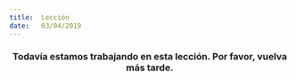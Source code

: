 ```yaml
---
title:  Lección
date:   03/04/2019
---
```


### <center>Todavía estamos trabajando en esta lección. Por favor, vuelva más tarde.</center>